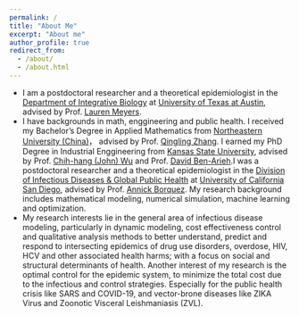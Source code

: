 ```yaml
---
permalink: /
title: "About Me"
excerpt: "About me"
author_profile: true
redirect_from: 
  - /about/
  - /about.html
---
```


* I am a postdoctoral researcher and a theoretical epidemiologist in the [Department of Integrative Biology](https://integrativebio.utexas.edu/) at [ University of Texas at Austin](https://www.utexas.edu/), advised by Prof. [Lauren Meyers](http://www.bio.utexas.edu/research/meyers/index.html).
* I have backgrounds in math, enggineering and public health. I received my Bachelor’s Degree in Applied Mathematics from [Northeastern University (China)](http://english.neu.edu.cn/)， advised by Prof. [Qingling Zhang](http://faculty.neu.edu.cn/qlzhang/). I earned my PhD Degree in Industrial Enggineering from [Kansas State University](https://www.k-state.edu/), advised by Prof. [Chih-hang (John) Wu](https://www.imse.ksu.edu/people/faculty/wu/) and Prof. [David Ben-Arieh](https://www.imse.ksu.edu/people/faculty/arieh/).I was a postdoctoral researcher and a theoretical epidemiologist in the [Division of Infectious Diseases & Global Public Health](https://medschool.ucsd.edu/som/medicine/divisions/idgph/Pages/default.aspx) at [ University of California San Diego](https://ucsd.edu/), advised by Prof. [Annick Borquez](https://profiles.ucsd.edu/annick.borquez#narrative). My research background includes mathematical modeling, numerical simulation, machine learning and optimization.
* My research interests lie in the general area of infectious disease modeling, particularly in dynamic modeling, cost effectiveness control and qualitative analysis methods to better understand, predict and respond to intersecting epidemics of drug use disorders, overdose, HIV, HCV and other associated health harms; with a focus on social and structural determinants of health. Another interest of my research is the optimal control for the epidemic system, to minimize the total cost due to the infectious and control strategies. Especially for the public health crisis like SARS and COVID-19, and vector-brone diseases like ZIKA Virus and Zoonotic Visceral Leishmaniasis (ZVL).
